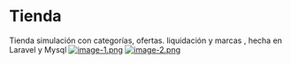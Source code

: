 # Tienda
Tienda simulación con categorías, ofertas. liquidación y marcas , hecha en Laravel y Mysql
[![image-1.png](https://i.postimg.cc/yxNphVX3/image-1.png)](https://postimg.cc/62DhtxPB)
[![image-2.png](https://i.postimg.cc/SR5dWcxH/image-2.png)](https://postimg.cc/8fRLGJWb)
